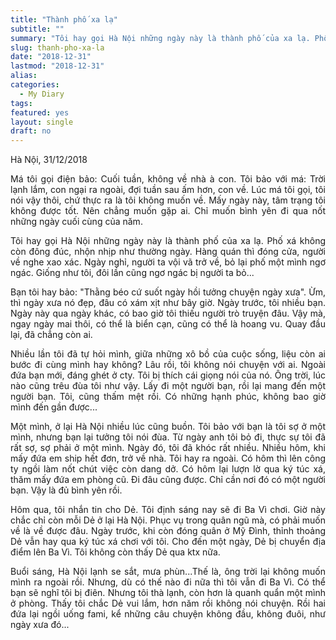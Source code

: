 ```yaml
---
title: "Thành phố xa lạ"
subtitle: ""
summary: "Tôi hay gọi Hà Nội những ngày này là thành phố của xa lạ. Phố xá không còn đông đúc, nhộn nhịp như thường ngày. Hàng quán thì đóng cửa, người về nghe xao xác."
slug: thanh-pho-xa-la
date: "2018-12-31"
lastmod: "2018-12-31"
alias:
categories:
  - My Diary
tags:
featured: yes
layout: single
draft: no
---
```


<p style = "text-align: justify">Hà Nội, 31/12/2018</p>

<p style = "text-align: justify">Má tôi gọi điện bảo: Cuối tuần, không về nhà à con. Tôi bảo với má: Trời lạnh lắm, con ngại ra ngoài, đợi tuần sau ấm hơn, con về. Lúc má tôi gọi, tôi nói vậy thôi, chứ thực ra là tôi không muốn về. Mấy ngày này, tâm trạng tôi không được tốt. Nên chẳng muốn gặp ai. Chỉ muốn bình yên đi qua nốt những ngày cuối cùng của năm.</p>

<p style = "text-align: justify">Tôi hay gọi Hà Nội những ngày này là thành phố của xa lạ. Phố xá không còn đông đúc, nhộn nhịp như thường ngày. Hàng quán thì đóng cửa, người về nghe xao xác. Ngày nghỉ, người ta vội vã trở về, bỏ lại phố một mình ngơ ngác. Giống như tôi, đôi lần cũng ngơ ngác bị người ta bỏ...</p>

<p style = "text-align: justify">Bạn tôi hay bảo: "Thằng béo cứ suốt ngày hồi tưởng chuyện ngày xưa". Ừm, thì ngày xưa nó đẹp, đâu có xám xịt như bây giờ. Ngày trước, tôi nhiều bạn. Ngày này qua ngày khác, có bao giờ tôi thiếu người trò truyện đâu. Vậy mà, ngay ngày mai thôi, có thể là biển cạn, cũng có thể là hoang vu. Quay đầu lại, đã chẳng còn ai.</p>

<p style = "text-align: justify">Nhiều lần tôi đã tự hỏi mình, giữa những xô bồ của cuộc sống, liệu còn ai bước đi cùng mình hay không? Lâu rồi, tôi không nói chuyện với ai. Ngoài đứa bạn mới, đáng ghét ở cty. Tôi bị thích cái giọng nói của nó. Ông trời, lúc nào cũng trêu đùa tôi như vậy. Lấy đi một người bạn, rồi lại mang đến một người bạn. Tôi, cũng thấm mệt rồi. Có những hạnh phúc, không bao giờ mình đến gần được...</p>

<p style = "text-align: justify">Một mình, ở lại Hà Nội nhiều lúc cũng buồn. Tôi bảo với bạn là tôi sợ ở một mình, nhưng bạn lại tưởng tôi nói đùa. Từ ngày anh tôi bỏ đi, thực sự tôi đã rất sợ, sợ phải ở một mình. Ngày đó, tôi đã khóc rất nhiều. Nhiều hôm, khi mấy đứa em ship hết đơn, trở về nhà. Tôi hay ra ngoài. Có hôm thì lên công ty ngồi làm nốt chút việc còn dang dở. Có hôm lại lượn lờ qua ký túc xá, thăm mấy đứa em phòng cũ. Đi đâu cũng được. Chỉ cần nơi đó có một người bạn. Vậy là đủ bình yên rồi.</p>

<p style = "text-align: justify">Hôm qua, tôi nhắn tin cho Dẻ. Tôi định sáng nay sẽ đi Ba Vì chơi. Giờ này chắc chỉ còn mỗi Dẻ ở lại Hà Nội. Phục vụ trong quân ngũ mà, có phải muốn về là về được đâu. Ngày trước, khi còn đóng quân ở Mỹ Đình, thỉnh thoảng Dẻ vẫn hay qua ký túc xá chơi với tôi. Cho đến một ngày, Dẻ bị chuyển địa điểm lên Ba Vì. Tôi không còn thấy Dẻ qua ktx nữa.</p>

<p style = "text-align: justify">Buổi sáng, Hà Nội lạnh se sắt, mưa phùn...Thế là, ông trời lại không muốn mình ra ngoài rồi. Nhưng, dù có thế nào đi nữa thì tôi vẫn đi Ba Vì. Có thể bạn sẽ nghĩ tôi bị điên. Nhưng tôi thà lạnh, còn hơn là quanh quẩn một mình ở phòng. Thấy tôi chắc Dẻ vui lắm, hơn năm rồi không nói chuyện. Rồi hai đứa lại ngồi uống fami, kể những câu chuyện không đầu, không đuôi, như ngày xưa đó...</p>
